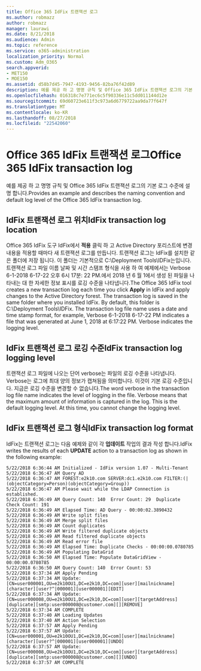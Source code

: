 ```yaml
---
title: Office 365 IdFix 트랜잭션 로그
ms.author: robmazz
author: robmazz
manager: laurawi
ms.date: 8/21/2018
ms.audience: Admin
ms.topic: reference
ms.service: o365-administration
localization_priority: Normal
ms.custom: Adm_O365
search.appverid:
- MET150
- MOE150
ms.assetid: d58b7d45-7947-4193-9456-82ba76f42d89
description: 예를 제공 하 고 명명 규칙 및 Office 365 IdFix 트랜잭션 로그의 기본 로그 수준에 설명 합니다.
ms.openlocfilehash: 016318c7e771ec6c5f90336e11c5dd011144d12e
ms.sourcegitcommit: 69d60723e611f3c973a6d6779722aa9da77f647f
ms.translationtype: MT
ms.contentlocale: ko-KR
ms.lasthandoff: 08/27/2018
ms.locfileid: "22542060"
---
```

# <a name="office-365-idfix-transaction-log"></a><span data-ttu-id="43db5-103">Office 365 IdFix 트랜잭션 로그</span><span class="sxs-lookup"><span data-stu-id="43db5-103">Office 365 IdFix transaction log</span></span>

<span data-ttu-id="43db5-104">예를 제공 하 고 명명 규칙 및 Office 365 IdFix 트랜잭션 로그의 기본 로그 수준에 설명 합니다.</span><span class="sxs-lookup"><span data-stu-id="43db5-104">Provides an example and describes the naming convention and default log level of the Office 365 IdFix transaction log.</span></span>
  
## <a name="idfix-transaction-log-location"></a><span data-ttu-id="43db5-105">IdFix 트랜잭션 로그 위치</span><span class="sxs-lookup"><span data-stu-id="43db5-105">IdFix transaction log location</span></span>

<span data-ttu-id="43db5-p101">Office 365 IdFix 도구 IdFix에서 **적용** 클릭 하 고 Active Directory 포리스트에 변경 내용을 적용할 때마다 새 트랜잭션 로그를 만듭니다. 트랜잭션 로그는 IdFix를 설치한 같은 폴더에 저장 됩니다. 이 폴더는 기본적으로 C:\Deployment Tools\IDFix는입니다. 트랜잭션 로그 파일 이름 날짜 및 시간 스탬프 형식을 사용 하 여 예제에서는 Verbose 6-1-2018 6-17-22 오후 6시 17분: 22 PM.에서 2018 년 6 월 1에서 생성 된 파일을 나타내는 대 한 자세한 정보 표시를 로깅 수준을 나타냅니다.</span><span class="sxs-lookup"><span data-stu-id="43db5-p101">The Office 365 IdFix tool creates a new transaction log each time you click **Apply** in IdFix and apply changes to the Active Directory forest. The transaction log is saved in the same folder where you installed IdFix. By default, this folder is C:\Deployment Tools\IDFix. The transaction log file name uses a date and time stamp format, for example, Verbose 6-1-2018 6-17-22 PM indicates a file that was generated at June 1, 2018 at 6:17:22 PM. Verbose indicates the logging level.</span></span> 
  
## <a name="idfix-transaction-log-logging-level"></a><span data-ttu-id="43db5-111">IdFix 트랜잭션 로그 로깅 수준</span><span class="sxs-lookup"><span data-stu-id="43db5-111">IdFix transaction log logging level</span></span>

<span data-ttu-id="43db5-p102">트랜잭션 로그 파일에 나오는 단어 verbose는 파일의 로깅 수준을 나타냅니다. Verbose는 로그에 최대 양의 정보가 캡쳐됨을 의미합니다. 이것이 기본 로깅 수준입니다. 지금은 로깅 수준을 변경할 수 없습니다.</span><span class="sxs-lookup"><span data-stu-id="43db5-p102">The word verbose in the transaction log file name indicates the level of logging in the file. Verbose means that the maximum amount of information is captured in the log. This is the default logging level. At this time, you cannot change the logging level.</span></span>
  
## <a name="idfix-transaction-log-format"></a><span data-ttu-id="43db5-116">IdFix 트랜잭션 로그 형식</span><span class="sxs-lookup"><span data-stu-id="43db5-116">IdFix transaction log format</span></span>

<span data-ttu-id="43db5-117">IdFix는 트랜잭션 로그는 다음 예제와 같이 각 **업데이트** 작업의 결과 작성 합니다.</span><span class="sxs-lookup"><span data-stu-id="43db5-117">IdFix writes the results of each **UPDATE** action to a transaction log as shown in the following example:</span></span>
  
```
5/22/2018 6:36:44 AM Initialized - IdFix version 1.07 - Multi-Tenant
5/22/2018 6:36:47 AM Query AD
5/22/2018 6:36:47 AM FOREST:e2k10.com SERVER:dc1.e2k10.com FILTER:(|(objectCategory=Person)(objectCategory=Group))
5/22/2018 6:36:47 AM Please wait while the LDAP Connection is established.
5/22/2018 6:36:49 AM Query Count: 140  Error Count: 29  Duplicate Check Count: 191
5/22/2018 6:36:49 AM Elapsed Time: AD Query - 00:00:02.3890432
5/22/2018 6:36:49 AM Write split files
5/22/2018 6:36:49 AM Merge split files
5/22/2018 6:36:49 AM Count duplicates
5/22/2018 6:36:49 AM Write filtered duplicate objects
5/22/2018 6:36:49 AM Read filtered duplicate objects
5/22/2018 6:36:49 AM Read error file
5/22/2018 6:36:49 AM Elapsed Time: Duplicate Checks - 00:00:00.0780785
5/22/2018 6:36:49 AM Populating DataGrid
5/22/2018 6:36:50 AM Elapsed Time: Populate DataGridView - 00:00:00.0780785
5/22/2018 6:36:50 AM Query Count: 140  Error Count: 53
5/22/2018 6:37:34 AM Apply Pending
5/22/2018 6:37:34 AM Update: [CN=user000001,OU=e2k10OU1,DC=e2k10,DC=com][user][mailnickname][character][user?^|000001][user000001][EDIT]
5/22/2018 6:37:34 AM Update: [CN=user000008,OU=e2k10OU1,DC=e2k10,DC=com][user][targetAddress][duplicate][smtp:user000008@customer.com][][REMOVE]
5/22/2018 6:37:34 AM COMPLETE
5/22/2018 6:37:40 AM Loading Updates
5/22/2018 6:37:40 AM Action Selection
5/22/2018 6:37:57 AM Apply Pending
5/22/2018 6:37:57 AM Update: [CN=user000001,OU=e2k10OU1,DC=e2k10,DC=com][user][mailnickname][character][user?^|000001][user000001][UNDO]
5/22/2018 6:37:57 AM Update: [CN=user000008,OU=e2k10OU1,DC=e2k10,DC=com][user][targetAddress][duplicate][smtp:user000008@customer.com][][UNDO]
5/22/2018 6:37:57 AM COMPLETE

```